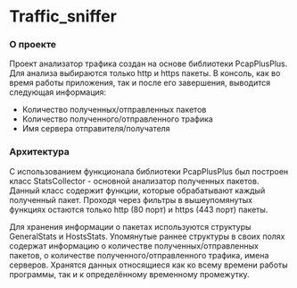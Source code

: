 # Traffic_sniffer

### О проекте

Проект анализатор трафика создан на основе библиотеки PcapPlusPlus. Для анализа выбираются только http и https пакеты.
В консоль, как во время работы приложения, так и после его завершения, выводится следующая информация:
- Количество полученных/отправленных пакетов
- Количество полученного/отправленного трафика
- Имя сервера отправителя/получателя

### Архитектура

С использованием функционала библиотеки PcapPlusPlus был построен класс StatsCollector - основной анализатор полученных пакетов. Данный класс содержит функции, 
которые обрабатывают каждый полученный пакет. Проходя через фильтры в вышеупомянутых функциях остаются только http (80 порт) и https (443 порт) пакеты.

Для хранения информации о пакетах используются структуры GeneralStats и HostsStats. Упомянутые раннее структуры в своих полях содержат информацию о количестве 
полученных/отправленных пакетов, о количестве полученного/отправленного трафика, имена серверов. Хранятся данных относящиеся как ко всему времени работы программы, 
так и к определённому временному промежутку.
